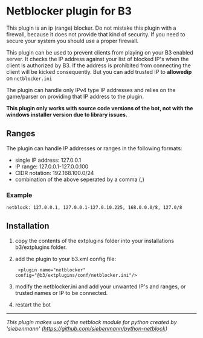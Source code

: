 # Netblocker plugin for B3

This plugin is an ip (range) blocker. Do not mistake this plugin with a firewall, because it does not provide that kind
of security. If you need to secure your system you should use a proper firewall.

This plugin can be used to prevent clients from playing on your B3 enabled server. It checks the IP address against
your list of blocked IP's when the client is authorized by B3. If the address is prohibited from connecting the client
will be kicked consequently. 
But you can add trusted IP to **allowedip** on `netblocker.ini`

The plugin can handle only IPv4 type IP addresses and relies on the game/parser on providing that IP address to the plugin.

__This plugin only works with source code versions of the bot, not with the windows installer version due to library issues.__

## Ranges

The plugin can handle IP addresses or ranges in the following formats:

- single IP address: 127.0.0.1
- IP range: 127.0.0.1-127.0.0.100
- CIDR notation: 192.168.100.0/24
- combination of the above seperated by a comma (,)

### Example
    
    netblock: 127.0.0.1, 127.0.0.1-127.0.10.225, 168.0.0.0/8, 127.0/8

## Installation

1. copy the contents of the extplugins folder into your installations b3/extplugins folder.
2. add the plugin to your b3.xml config file:

        <plugin name="netblocker" config="@b3/extplugins/conf/netblocker.ini"/>

3. modify the netblocker.ini and add your unwanted IP's and ranges, or trusted names or IP to be connected.
4. restart the bot


----

_This plugin makes use of the netblock module for python created by 'siebenmann' (https://github.com/siebenmann/python-netblock)_